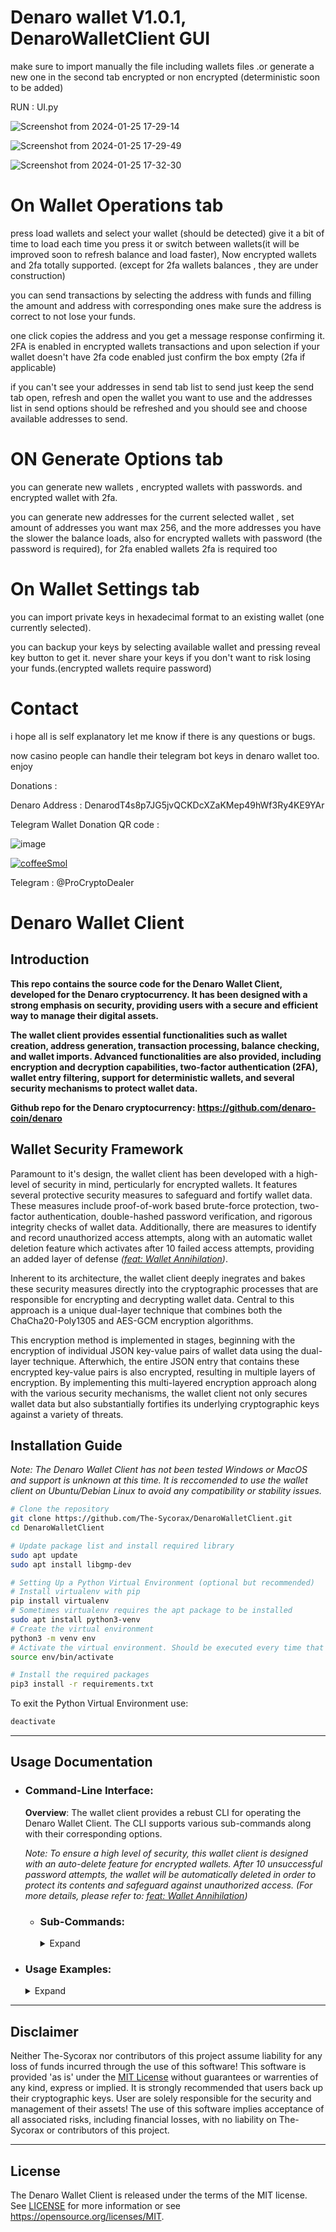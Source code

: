 # Denaro wallet V1.0.1, DenaroWalletClient GUI #

make sure to import manually the file including wallets files .or generate a new one in the second tab encrypted or non encrypted (deterministic soon to be added)


RUN : UI.py

![Screenshot from 2024-01-25 17-29-14](https://github.com/Avecci-Claussen/DenaroWalletClient/assets/73264647/391b5bff-eac3-4138-9fb6-54341a55b851)

![Screenshot from 2024-01-25 17-29-49](https://github.com/Avecci-Claussen/DenaroWalletClient/assets/73264647/a2752199-8120-4a99-bb95-0b4f48ba4abb)

![Screenshot from 2024-01-25 17-32-30](https://github.com/Avecci-Claussen/DenaroWalletClient/assets/73264647/13a32635-f299-4581-9a13-9c1f840332fa)


# On Wallet Operations tab

 press load wallets and select your wallet (should be detected) give it a bit of time to load each time you press it or switch between wallets(it will be improved soon to refresh balance and load faster), Now encrypted wallets and 2fa totally supported. (except for 2fa wallets balances , they are under construction)
 
 you can send transactions by selecting the address with funds and filling the amount and address with corresponding ones make sure the address is correct to not lose your funds.
 
 one click copies the address and you get a message response confirming it.
 2FA is enabled in encrypted wallets transactions and upon selection if your wallet doesn't have 2fa code enabled just confirm the box empty (2fa if applicable)
 
 if you can't see your addresses in send tab list to send just keep the send tab open, refresh and open the wallet you want to use and the addresses list in send options should be refreshed and you should see and choose available addresses to send.

# ON Generate Options tab

 you can generate new wallets , encrypted wallets with passwords. and encrypted wallet with 2fa.
 
 you can generate new addresses for the current selected wallet , set amount of addresses you want max 256, and the more addresses you have the slower the balance loads, also for encrypted wallets with password (the password is required), for 2fa enabled wallets 2fa is required too

# On Wallet Settings tab

 you can import private keys in hexadecimal format to an existing wallet (one currently selected).
 
 you can backup your keys by selecting available wallet and pressing reveal key button to get it. never share your keys if you don't want to risk losing your funds.(encrypted wallets require password)



# Contact

i hope all is self explanatory let me know if there is any questions or bugs. 

now casino people can handle their telegram bot keys in denaro wallet too. enjoy




Donations : 


Denaro Address : DenarodT4s8p7JG5jvQCKDcXZaKMep49hWf3Ry4KE9YAr  



Telegram Wallet Donation QR code : 

  ![image](https://github.com/Avecci-Claussen/DenaroWalletClient/assets/73264647/fcadb1c5-5b99-4387-8336-7ad508f9cf99)


[![coffeeSmol](https://user-images.githubusercontent.com/8969128/185217689-be09e29f-321f-4aaa-a20a-3a867a86d3f8.png)](https://www.buymeacoffee.com/cyract)

Telegram : @ProCryptoDealer

# Denaro Wallet Client

## Introduction
**This repo contains the source code for the Denaro Wallet Client, developed for the Denaro cryptocurrency. It has been designed with a strong emphasis on security, providing users with a secure and efficient way to manage their digital assets.** 

**The wallet client provides essential functionalities such as wallet creation, address generation, transaction processing, balance checking, and wallet imports. Advanced functionalities are also provided, including encryption and decryption capabilities, two-factor authentication (2FA), wallet entry filtering, support for deterministic wallets, and several security mechanisms to protect wallet data.**

**Github repo for the Denaro cryptocurrency: https://github.com/denaro-coin/denaro**

## Wallet Security Framework
Paramount to it's design, the wallet client has been developed with a high-level of security in mind, perticularly for encrypted wallets. It features several protective security measures to safeguard and fortify wallet data. These measures include proof-of-work based brute-force protection, two-factor authentication, double-hashed password verification, and rigorous integrity checks of wallet data. Additionally, there are measures to identify and record unauthorized access attempts, along with an automatic wallet deletion feature which activates after 10 failed access attempts, providing an added layer of defense *([feat: Wallet Annihilation](https://github.com/The-Sycorax/DenaroWalletClient/commit/e347b6622d47415ddc531e8b3292c96b42128c9a))*.

Inherent to its architecture, the wallet client deeply inegrates and bakes these security measures directly into the cryptographic processes that are responsible for encrypting and decrypting wallet data. Central to this approach is a unique dual-layer technique that combines both the ChaCha20-Poly1305 and AES-GCM encryption algorithms. 

This encryption method is implemented in stages, beginning with the encryption of individual JSON key-value pairs of wallet data using the dual-layer technique. Afterwhich, the entire JSON entry that contains these encrypted key-value pairs is also encrypted, resulting in multiple layers of encryption. By implementing this multi-layered encryption approach along with the various security mechanisms, the wallet client not only secures wallet data but also substantially fortifies its underlying cryptographic keys against a variety of threats.

## Installation Guide
*Note: The Denaro Wallet Client has not been tested Windows or MacOS and support is unknown at this time. It is reccomended to use the wallet client on Ubuntu/Debian Linux to avoid any compatibility or stability issues.*

```bash
# Clone the repository
git clone https://github.com/The-Sycorax/DenaroWalletClient.git
cd DenaroWalletClient

# Update package list and install required library
sudo apt update
sudo apt install libgmp-dev

# Setting Up a Python Virtual Environment (optional but recommended)
# Install virtualenv with pip
pip install virtualenv
# Sometimes virtualenv requires the apt package to be installed
sudo apt install python3-venv
# Create the virtual environment
python3 -m venv env
# Activate the virtual environment. Should be executed every time that there is new terminal session.
source env/bin/activate

# Install the required packages
pip3 install -r requirements.txt
```

To exit the Python Virtual Environment use:
```bash
deactivate
```

------------

## Usage Documentation
- ### Command-Line Interface:

    **Overview**: The wallet client provides a rebust CLI for operating the Denaro Wallet Client. 
    The CLI supports various sub-commands along with their corresponding options.
    
    *Note: To ensure a high level of security, this wallet client is designed with an auto-delete feature for encrypted wallets. After 10 unsuccessful password attempts, the wallet will be automatically deleted in order to protect its contents and safeguard against unauthorized access. (For more details, please refer to: [feat: Wallet Annihilation](https://github.com/The-Sycorax/DenaroWalletClient/commit/e347b6622d47415ddc531e8b3292c96b42128c9a))*    
    
    - ### Sub-Commands:   
        <details>
        <summary>Expand</summary>
        <dl><dd>
        
        #### `generate wallet`
        **Overview**: The `generate wallet` sub-command is used to generate new wallet files or overwrite existing ones. It will also generate an address for the wallet.
                
        <details>
        <summary>Usage:</summary>
        <dl><dd>
        
        - **Syntax**:
            ```bash
            wallet_client.py generate wallet [-h] [-verbose] -wallet WALLET [-encrypt] [-2fa] [-deterministic] [-phrase PHRASE] [-password PASSWORD] [-backup {False,True}] [-disable-overwrite-warning] [-overwrite-password OVERWRITE_PASSWORD]
            ```
        
        - **Options**:    
            
            *Note: The `-password` option must be set for encrypted and/or deterministic wallets.*
        
            * `-wallet`: (Required) Specifies the wallet filename. Defaults to the `./wallets/` directory if no specific filepath is provided.  
            * `-encrypt`: Enables encryption for new wallets.  
            * `-2fa`: Enables 2-Factor Authentication for new encrypted wallets.    
            * `-deterministic`: Enables deterministic address generation for new wallets.
            * `-phrase`: Generates a wallet based on a 12 word mnemonic phrase provdided by the user. This option enables deterministic address generation, therefore password is required. The mnemonic phrase must also be enclosed in quotation marks.
            * `-password`: Password used for wallet encryption and/or deterministic address generation. 
            * `-backup`: Disables wallet backup warning when attempting to overwrite an existing wallet. A 'True' or 'False' parameter is required, and will specify if the wallet should be backed up or not.  
            * `-disable-overwrite-warning`: Disables overwrite warning if an existing wallet is not backed up.  
            * `-overwrite-password`: Used to bypass the password confirmation prompt when overwriteing a wallet that is encrypted. A string paramter is required, and should specify the password used for the encrypted wallet.
            
            * `-verbose`: Enables verbose logging of info and debug messages.
        
        </dd></dl>
        </details>
        
        ---
        
        #### `generate address`
        **Overview**: The `genrate address` sub-command is used to generate new addresses and add them to wallet entry data. For encrypted wallets only the cryptographic keys for addresses are added, which are later used during decryption to derive the data associated with them (e.g. private_key, public_key, and address).

        <details>
        <summary>Usage:</summary>
        <dl><dd>
        
        - **Syntax**:
            ```bash
            wallet_client.py generate address [-h] [-verbose] -wallet WALLET [-password PASSWORD] [-2fa-code TFACODE] [-amount AMOUNT]
            ```
        
        - **Options**:
            
            *Note: The `-password` option must be set for encrypted and/or deterministic wallets.*
        
            * `-wallet`: (Required) Specifies the wallet filename. Defaults to the `./wallets/` directory if no specific filepath is provided.
            * `-password`: The password of the specified wallet. Required for encrypted and/or deterministic wallets.  
            * `-2fa-code`: Optional Two-Factor Authentication code for encrypted wallets that have 2FA enabled. Should be the 6-digit code generated from an authenticator app.
            * `-amount`: Specifies the amount of addresses to generate (Maximum of 256).
            
            * `-verbose`: Enables verbose logging of info and debug messages.
        
        </dd></dl>
        </details>

        ---
        
        #### `generate paperwallet`
        **Overview**: The `genrate paperwallet` sub-command is used to generate a Denaro paper wallet either by using an address that is associated with a wallet file, or directly via a private key that corresponds to a particular address.
             
        * *If specifying an address that is associated with a wallet file then the generated paper wallet will be stored in `./wallets/paper_wallet/[walletName]/`.*             
        * *If specifying a private key that corresponds to a particular address then the generated paper wallet will be stored in `./wallets/paper_wallets/`.* 
        
        * *All generated paper wallets inherit the name of it's associated address.*

        <details>
        <summary>Usage:</summary>
        <dl><dd>
        
        - **Syntax**:
            ```bash
            wallet_client.py generate paperwallet [-h] [-verbose] [-wallet WALLET] [-password PASSWORD] [-2fa-code TFACODE] [-address ADDRESS] [-private-key PRIVATE_KEY] [-type {pdf,png}]
            ```
        
        - **Options**:
            
            *Note: The `-password` option must be set for encrypted and/or deterministic wallets.*
        
            * `-wallet`: (Required) Specifies the wallet filename. Defaults to the `./wallets/` directory if no specific filepath is provided.
            * `-password`: The password of the specified wallet. Required for wallets that are encrypted.  
            * `-2fa-code`: Optional Two-Factor Authentication code for encrypted wallets that have 2FA enabled. Should be the 6-digit code generated from an authenticator app.
            * `-address`: Specifies a Denaro address associated with the wallet file. A paper wallet will be generated for this Denaro address.
            * `-private-key`: Specifies the private key associated with a Denaro address. Not required if specifying an address from a wallet file.
             
             * `-type`: Specifies the file type for the paper wallet. The default filetype is PDF.                 
                * `-type png` generates a PNG image of the front of the paper wallet. 
                * `-type pdf` generates a PDF file of the front and back of the paper wallet.          
        
        </dd></dl>
        </details>

        ---

        #### `decryptwallet`
        **Overview**: The `decryptwallet` sub-command can either decrypt all entries in a wallet file, or selectivly decrypt specific entries based on a provided filter, and returns the decrypted data back to the console.        
        
        *Note: An encrypted wallet is not required to use this sub-command. Therefore, it has been designed to also return data from wallets that are not encrypted.*

        <details>
        <summary>Usage:</summary>  
        <dl><dd>
        
        - **Syntax**:
            ```bash
            wallet_client.py decryptwallet [-h] [-verbose] -wallet WALLET [-password PASSWORD] [-2fa-code TFACODE] [-json] {filter} ...
            ```
        
        - **Options**:
            *Note: The `-password` option must be set for encrypted wallets.*
            
            * `-wallet`: (Required) Specifies the wallet filename. Defaults to the `./wallets/` directory if no specific filepath is provided.
            * `-password`: The password of the specified wallet. Required for wallets that are encrypted.
            * `-2fa-code`: Optional Two-Factor Authentication code for encrypted wallets that have 2FA enabled. Should be the 6-digit code generated from an authenticator app.            
            * `-json`: Print formatted JSON output for better readability.
        
        </dd></dl>
        </details>
        
        ---
        
        #### `decryptwallet filter`
        **Overview**: The `decryptwallet filter` sub-command filters wallet entries by one or more addresses and/or fields. Adding a hyphen `-` to the beginning of an address will exclude it from the results. Wallet entries can also be filtered based on origin (See `-show` option for more details). This sub-command should come directly after the other options that have been provided for `decryptwallet`. 
        
        <details>
        <summary>Usage:</summary> 
        <dl><dd>
        
        - **Syntax**:
            ```bash
            wallet_client.py decryptwallet <options> filter [-h] [-verbose] [-address ADDRESS] [-field FIELD] [-show {generated,imported}]
            ```
        
        - **Options**:
            * `-address`: One or more addresses to filter by. Adding a hyphen `-` to the beginning of an address will exclude it from the output. 
                * The format is: 
                    ```bash
                    fliter -address=ADDRESS_1,-ADDRESS_2,...
                    ```  
            * `-field`: One or more fields to filter by. 
                * The format is: 
                    ```bash
                    -field=id,mnemonic,private_key,public_key,address
                    ```
            * `-show`: Filters wallet entries origin. 
                * `-show generated` retrieves only the information of internally generated wallet entries. 
                * `-show imported` retrieves only the information of imported wallet entries.

        </dd></dl>
        </details>

        ---
        
        #### `send`
        **Overview**: The `send` sub-command is used to initiate a transaction in the Denaro blockchain network. This sub-command allows users to send Denaro to a specified address. 
        
        *Note: The source of funds for the transaction (the sender) can be specified in two ways: either by using an address that is associated with a wallet file, or directly via a private key that corresponds to a particular address.*

        <details>
        <summary>Usage:</summary>         
        <dl><dd>
        
        - **Syntax**:
            ```bash
            wallet_client.py send [-h] [-verbose] [-node NODE] -amount <AMOUNT> from [-wallet WALLET] [-password PASSWORD] [-2fa-code TFACODE] [-address ADDRESS] [-private-key PRIVATE_KEY] to <receiver> [-message MESSAGE]
            ```
        
        - **Options**:
            * `send`: Main command to initiate a transaction.
                * `-amount`: (Required) Specifies the amount of Denaro to be sent.
        
            * `from <options>`: Specifies the sender's details.
                * `-wallet`: Specifies the wallet filename. Defaults to the `./wallets/` directory if no specific filepath is provided.
                * `-password`: The password of the specified wallet. Required for wallets that are encrypted.
                * `-2fa-code`: Optional Two-Factor Authentication code for encrypted wallets that have 2FA enabled. Should be the 6-digit code generated from an authenticator app.
                * `-address`: The Denaro address to send from. The address must be associated with the specified wallet.                
                * `-private-key`: Specifies the private key associated with a Denaro address. Not required if specifying an address from a wallet file.    
            
            * `to <options>`: Specifies the receiver's details.
                * `receiver`: (Required) The receiving address.            
                
                * `-message`: Optional transaction message.
        
            * `-node`: Specifies the Denaro node to connect to. Must be a valid IP Address or URL. If not specified or the node is not valid, then the wallet client will use the default Denaro node (https://denaro-node.gaetano.eu.org/).
        
        </dd></dl>
        </details>

        ---
        
        #### `balance`
        **Overview**: The `balance` sub-command is used to check the balance of addresses in the Denaro blockchain that are asociated with a specified wallet file. 
        
        *Note: Similar to `decryptwallet filter`, the `balance` sub-command also has a way to filter wallet entries. The `-address` option can be used to filter one or more addresses that are associated with a wallet. Addresses can be excluded by adding a hyphen (`-`) to the beginning of it. Wallet entries can also be filtered based on origin (See `-show` option for more details).*
        
        <details>
        <summary>Usage:</summary> 
        <dl><dd>
        
        - **Syntax**:
            ```bash
            wallet_client.py balance [-h] [-verbose] [-node NODE] -wallet WALLET [-password PASSWORD] [-2fa-code TFACODE] [-address ADDRESS] [-convert-to CURRENCY_CODE] [-show {generated,imported}] [-json] [-to-file]
            ```
        
        - **Options**:
            * `-wallet`: (Required) Specifies the wallet filename. Defaults to the `./wallets/` directory if no specific filepath is provided.
            * `-password`: The password of the specified wallet. Required for wallets that are encrypted.
            * `-2fa-code`: Optional Two-Factor Authentication code for encrypted wallets that have 2FA enabled. Should be the 6-digit code generated from an authenticator app.
            * `-address`: Specifies one or more addresses to get the balance of. Adding a hyphen `-` to the beginning of an address will exclude it.
                * The format is: 
                    ```bash
                    -address=ADDRESS_1,-ADDRESS_2,...
                    ```
            * `-convert-to`: Converts the monetary value of balances to a user specified currency, factoring in current exchange rates against the USD value of DNR. Supports 161 international currencies and major cryptocurrencies. A valid currency code is required (e.g., 'USD', 'EUR', 'GBP', 'BTC'). By default balance values are calculated in USD.
             * `-show`: Filters balance information based on wallet entry origin. 
                * `-show generated` retrieves only the balance information of internally generated wallet entries.
                * `-show imported` retrieves only the balance information of imported wallet entries.
            * `-json`: Prints the balance information in JSON format.
            * `-to-file`: Saves the output of the balance information to a file. The resulting file will be in JSON format and named as "*[WalletName]​_balance_[Timestamp].json*" and will be stored in "*/[WalletDirectory]/balance_information/[WalletName]/*".    
           
            * `-node`: Specifies the Denaro node to connect to. Must be a valid IP Address or URL. If not specified or the node is not valid, then the wallet client will use the default Denaro node (https://denaro-node.gaetano.eu.org/).
        
        </dd></dl>
        </details>

        ---
        
        #### `import`
        **Overview**: The `import` sub-command is used to import a wallet entry into a specified wallet file using the private key of a Denaro address.

        <details>
        <summary>Usage:</summary> 
        <dl><dd>
        
        - **Syntax**:
            ```bash
            wallet_client.py import [-h] [-verbose] -wallet WALLET [-password PASSWORD] [-2fa-code TFACODE] -private-key PRIVATE_KEY
            ```
        
        - **Options**:
            * `-wallet`: (Required) Specifies the filename of the wallet file where the imported entries will be added. Defaults to the `./wallets/` directory if no specific filepath is provided.    
            * `-password`: The password of the specified wallet. Required for wallets that are encrypted.    
            * `-2fa-code`: Optional Two-Factor Authentication code for encrypted wallets that have 2FA enabled. Should be the 6-digit code generated from an authenticator app.
            
            * `-private-key`: Specifies the private key of a Denaro address. Used to generate the corresponding entry data which will be imported into a wallet file.
            
        </dd></dl>
        </details>

        ---

        #### `backupwallet`
        **Overview**: The `backup` sub-command is used to create a backup of a wallet file. An option to choose the backup directory is availible.

        <details>
        <summary>Usage:</summary> 
        <dl><dd>
        
        - **Syntax**:
            ```bash
            wallet_client.py backupwallet [-h] -wallet WALLET [-path TO]
            ```
        
        - **Options**:
            * `-wallet`: (Required) Specifies the filename of the wallet file where the imported entries will be added. Defaults to the `./wallets/` directory if no specific filepath is provided.    
            
            * `-path`: Specifies the directory to save the wallet backup file. Defaults to the `./wallets/wallet_backups/` directory if no specific filepath is provided.    
            
        </dd></dl>
        </details>
        </dd></dl>
        </details>        

- ### Usage Examples:
    <details>
    <summary>Expand</summary>
    
    - ### Generating New Wallets:
        <details>
        <summary>Expand</summary>
        <dl><dd>
        <i>Note: The wallet filename does not require a .json extension to be added as this is entirely optional. By default, the script will add the extension to the filename if not present.</i>
        </dd><dd>
        
        *If the wallet specified already exists the user will be prompted with a warning and asked if they want to backup the existing wallet. If the user chooses not to back up an existing wallet, then they will be prompted with an additional warning and asked to confirm the overwrite of the existing wallet. When overwriting an encrypted wallet, the password associated with the it is required, and the user will be prompted to type it in. The user can choose to bypass one or more of these prompts with the use of `-backup`, `-disable-overwrite-warning`, or `-overwrite-password` (Refer to [generate wallet](#generatewallet) options for details).*
        
        
        
        * Generates an un-encrypted, non-deterministic wallet:
            ```bash
            python3 wallet_client.py generate wallet -wallet=wallet.json
            ```
        * Generates an encrypted, non-deterministic wallet:
            ```bash
            python3 wallet_client.py generate wallet -encrypt -wallet=wallet.json -password=MySecurePassword
            ```
        * Generates a deterministic wallet:
            ```bash
            python3 wallet_client.py generate wallet -deterministic -wallet=wallet.json -password=MySecurePassword
            ```
        * Generates an encrypted, deterministic wallet, with 2-Factor Authentication:
            ```bash
            python3 wallet_client.py generate wallet -encrypt -deterministic -2fa -wallet=wallet.json -password=MySecurePassword
            ```
        * Creates a back up of an existing encrypted wallet and overwrites it with an un-encrypted, deterministic wallet, while skipping various prompts: 
            ```bash
            python3 wallet_client.py generate wallet -wallet=wallet.json -deterministic -backup=True -disable-overwrite-warning -overwrite-password=MySecurePassword
            ```
        </details>
    
    - ### Address Generation:
        <details>
        <summary>Expand</summary>
        
        * Generates an address for a wallet that is un-encrypted and/or non-deterministic:
            ```bash
            python3 wallet_client.py generat eaddress -wallet=wallet.json
            ```
        * Generates an address for a wallet that is encrypted and/or deterministic:
            ```bash
            python3 wallet_client.py generate address -wallet=wallet.json -password=MySecurePassword
            ```
        </details>
    
    - ### Wallet Decryption:
        <details>
        <summary>Expand</summary>
        
        *Note: An encrypted wallet is not required to use this sub-command. Therefore, it has been designed to also return data from wallets that are not encrypted.*

        * Decrypts an entire wallet:
            ```bash
            python3 wallet_client.py decryptwallet -wallet=wallet.json -password=MySecurePassword
            ```
        </details>
    
    - ### Wallet Decryption with Filtering:
        <details>
        <summary>Overview:</summary>

        * *To exclude specific addresses from the filtered data a hyphen `-` can be added before the specified address.*
        * *Addresses will only be filtered if they are apart of the wallet that is being decrypted.*
        * *One or more addresses can be specified and must be seperated by a comma `,`.*
        * *One or more fields can be specified and must be seperated by a comma `,`.*
        * *If one or more fields are not specified, then all fields are included in the filtered data (id, 
        mnemonic, private_key, public_key, and address).*
        * *Various filtering combinations can be used.*
        </details>
        <details>
        <summary>Filtering Examples:</summary>
        
        <dl><dd>
        To get an idea of how filtering works, below are a few examples.
        
        *Note: The following addresses are used only for these examples and you should use your own.*
        
        <details>
        <summary>Retrieves all of the data associated with the addess specified.</summary>
          
        ```bash
        python3 wallet_client.py decryptwallet -wallet=wallet.json -password=MySecurePassword filter -address=DuxRWZXZSeuWGmjTJ99GH5Yj5ri4kVy55MGFAL74wZcW4
        ```
        </details>
        <details>
        <summary>Excludes an address from the results, and will only retrieve the data associated with the rest of the wallet entries if any:</summary>
          
        ```bash
        python3 wallet_client.py decryptwallet -wallet=wallet.json -password=MySecurePassword filter address=-DuxRWZXZSeuWGmjTJ99GH5Yj5ri4kVy55MGFAL74wZcW4
        ```
        </details>
        <details>
        <summary>Excludes an address from the results, and will retrieve only the 'mnemonic' associated with the rest of the wallet entries if any:</summary>
        
        ```bash
        python3 wallet_client.py decryptwallet -wallet=wallet.json -password=MySecurePassword filter -address=-DwpnwDyCTEXP4q7fLRzo4vwQvGoGuDKxikpCHB9BwSiMA -field=mnemonic
        ```
        </details>
        <details>
        <summary>Retrieves all of the data associated for the multiple addresses specified:</summary>
        
        ```bash
        python3 wallet_client.py decryptwallet -wallet=wallet.json -password=MySecurePassword filter -address=DuxRWZXZSeuWGmjTJ99GH5Yj5ri4kVy55MGFAL74wZcW4,DwpnwDyCTEXP4q7fLRzo4vwQvGoGuDKxikpCHB9BwSiMA
        ```
        </details>
        <details>
        <summary>Retrieves only the 'private_key' and 'public_key' associated with the multiple addresses specified:</summary>
          
        ```bash
        python3 wallet_client.py decryptwallet -wallet=wallet.json -password=MySecurePassword filter -address=DuxRWZXZSeuWGmjTJ99GH5Yj5ri4kVy55MGFAL74wZcW4,DwpnwDyCTEXP4q7fLRzo4vwQvGoGuDKxikpCHB9BwSiMA -field=private_key,public_key
        ```
        </details>
        <details>
        <summary>Excludes the specified addresses from the results, and will retrieve only the 'public_key' and `id` associated with the rest of the wallet entries if any:</summary>
        
        ```bash
        python3 wallet_client.py decryptwallet -wallet=wallet.json -password=MySecurePassword filter -address=-DuxRWZXZSeuWGmjTJ99GH5Yj5ri4kVy55MGFAL74wZcW4,-DwpnwDyCTEXP4q7fLRzo4vwQvGoGuDKxikpCHB9BwSiMA -field=public_key,id
        ```
        </details>
        <details>
        <summary>Retrieves only the 'address' associated with all wallet entries:</summary>
          
        ```bash
        python3 wallet_client.py decryptwallet -wallet=wallet.json -password=MySecurePassword filter -field=address
        ```
        </details>
        </dd></dl>
        </details>
    
    - ### Making a Transaction:
        <details>
        <summary>Expand</summary>
        
        *Note: If a wallet is encrypted, be sure to specify the password for it.*
        * Sends 100 Denaro to a recipient using an address associated with a wallet:        
            ```bash
            python3 wallet_client.py send -amount=100 from -wallet=wallet.json -address=DuxRWZXZSeuWGmjTJ99GH5Yj5ri4kVy55MGFAL74wZcW4 to DwpnwDyCTEXP4q7fLRzo4vwQvGoGuDKxikpCHB9BwSiMA
            ```
        * Sends 100 Denaro to a recipient using the priate key associated with a Denaro address:
            
            *Private keys should be in hexdecimal format and are generally 64 characters in length. It is not reccomended to directly specify a private key, as this could lead to the irreversable loss of funds if anyone has access to it. The private key in this example was randomly generated and dose not have funds.*

            ```bash
            python3 wallet_client.py send -amount=100 from -private-key=43c718efb31e0fef4c94cbd182e3409f54da0a8eab8d9713f5b6b616cddbf4cf to DwpnwDyCTEXP4q7fLRzo4vwQvGoGuDKxikpCHB9BwSiMA
            ```
        </details>
    
    - ### Checking Balances:
        <details>
        <summary>Expand</summary>
        
        *Note: If a wallet is encrypted, be sure to specify the password for it.*
        * Retrieves the balance information of all wallet entries:
            
            ```bash
            python3 wallet_client.py balance -wallet=wallet.json
            ```
        * Prints the balance information of wallet entries in json format:
            
            ```bash
            python3 wallet_client.py balance -wallet=wallet.json -json
            ```
        * Saves the json output of balance information of wallet entries to a file:
            
            ```bash
            python3 wallet_client.py balance -wallet=wallet.json -to-file
            ```
        </details>
        
        <details>
        <summary>Filtering Examples:</summary>
            
        As mentioned in the usage documentation, the `balance` sub-command has a way to filter wallet entries similar to `decryptwallet filter`. The `-address` option can be used to filter one or more addresses that are associated with a wallet. Addresses can be excluded by adding a hyphen (`-`) to the beginning of it. Addresses can also be filtered based on origin (See `-show` option for more details).
        
        Many filter combinations can be used. Below are just a few examples but for more information please refer to the "Wallet Decryption with Filtering" section.
        
        *Note: If a wallet is encrypted, be sure to specify the password for it.*
        
        * Will only retrieve the balance information of imported wallet entries:
            
            ```bash
            python3 wallet_client.py balance -wallet=wallet.json -show=imported
            ```
        * Will only retrieve the balance information of generated wallet entries:
            
            ```bash
            python3 wallet_client.py balance -wallet=wallet.json -show=generated
            ```
        * Retrieves the balance information of a specific address associated with a wallet:
            
            ```bash
            python3 wallet_client.py balance -wallet=wallet.json -address=DuxRWZXZSeuWGmjTJ99GH5Yj5ri4kVy55MGFAL74wZcW4
            ```
        
        * Retrieves the balance information of multiple addresses associated with a wallet:
            
            ```bash
            python3 wallet_client.py balance -wallet=wallet.json -address=DuxRWZXZSeuWGmjTJ99GH5Yj5ri4kVy55MGFAL74wZcW4,DwpnwDyCTEXP4q7fLRzo4vwQvGoGuDKxikpCHB9BwSiMA
            ```
            
        * Retrieves the balance information of all wallet entries but excludes specific addresses:
        
            ```bash
            python3 wallet_client.py balance -wallet=wallet.json -address=-DuxRWZXZSeuWGmjTJ99GH5Yj5ri4kVy55MGFAL74wZcW4,-DwpnwDyCTEXP4q7fLRzo4vwQvGoGuDKxikpCHB9BwSiMA
            ```
        </details>
    
    - ### Importing a Wallet Entry:
        <details>
        <summary>Expand</summary>
        
        *Note: If a wallet is encrypted, be sure to specify the password for it.*
        
        *Private keys should be in hexdecimal format and are generally 64 characters in length. It is not reccomended to directly specify a private key, as this could lead to the irreversable loss of funds if anyone has access to it. The private key in this example was randomly generated and dose not have funds.*
        
        * Imports a wallet entry based on the private key of a Denaro address:
            
            ```bash
            python3 wallet_client.py import -wallet=wallet.json -private-key=43c718efb31e0fef4c94cbd182e3409f54da0a8eab8d9713f5b6b616cddbf4cf
            ```
        </details>
    </details>

------------

## Disclaimer

Neither The-Sycorax nor contributors of this project assume liability for any loss of funds incurred through the use of this software! This software is provided 'as is' under the [MIT License](LICENSE) without guarantees or warrenties of any kind, express or implied. It is strongly recommended that users back up their cryptographic keys. User are solely responsible for the security and management of their assets! The use of this software implies acceptance of all associated risks, including financial losses, with no liability on The-Sycorax or contributors of this project.

------------

## License
The Denaro Wallet Client is released under the terms of the MIT license. See [LICENSE](LICENSE) for more
information or see https://opensource.org/licenses/MIT.
